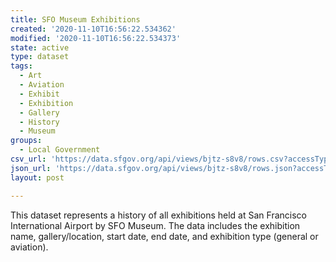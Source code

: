 ```yaml
---
title: SFO Museum Exhibitions
created: '2020-11-10T16:56:22.534362'
modified: '2020-11-10T16:56:22.534373'
state: active
type: dataset
tags:
  - Art
  - Aviation
  - Exhibit
  - Exhibition
  - Gallery
  - History
  - Museum
groups:
  - Local Government
csv_url: 'https://data.sfgov.org/api/views/bjtz-s8v8/rows.csv?accessType=DOWNLOAD'
json_url: 'https://data.sfgov.org/api/views/bjtz-s8v8/rows.json?accessType=DOWNLOAD'
layout: post

---
```

This dataset represents a history of all exhibitions held at San Francisco International Airport by SFO Museum.  The data includes the exhibition name, gallery/location, start date, end date, and exhibition type (general or aviation).
